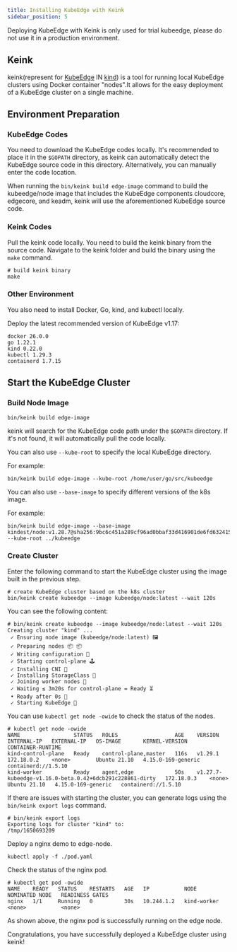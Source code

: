 ```yaml
title: Installing KubeEdge with Keink
sidebar_position: 5
```

Deploying KubeEdge with Keink is only used for trial kubeedge, please do not use it in a production environment.

## Keink

keink(represent for [KubeEdge](https://github.com/kubeedge/kubeedge) IN [kind](https://github.com/kubernetes-sigs/kind)) is a tool for running local KubeEdge clusters using Docker container "nodes".It allows for the easy deployment of a KubeEdge cluster on a single machine.

## Environment Preparation

### KubeEdge Codes

You need to download the KubeEdge codes locally. It's recommended to place it in the `$GOPATH` directory, as keink can automatically detect the KubeEdge source code in this directory. Alternatively, you can manually enter the code location.

When running the `bin/keink build edge-image` command to build the kubeedge/node image that includes the KubeEdge components cloudcore, edgecore, and keadm, keink will use the aforementioned KubeEdge source code.

### Keink Codes

Pull the keink code locally. You need to build the keink binary from the source code. Navigate to the keink folder and build the binary using the `make` command.

```shell
# build keink binary
make
```

### Other Environment

You also need to install Docker, Go, kind, and kubectl locally.

Deploy the latest recommended version of KubeEdge v1.17:

```
docker 26.0.0
go 1.22.1
kind 0.22.0
kubectl 1.29.3
containerd 1.7.15
```

## Start the KubeEdge Cluster

### Build Node Image

```shell
bin/keink build edge-image
```

keink will search for the KubeEdge code path under the `$GOPATH` directory. If it's not found, it will automatically pull the code locally.

You can also use `--kube-root` to specify the local KubeEdge directory.

For example:

```shell
bin/keink build edge-image --kube-root /home/user/go/src/kubeedge
```

You can also use `--base-image` to specify different versions of the k8s image.

For example:

```
bin/keink build edge-image --base-image kindest/node:v1.28.7@sha256:9bc6c451a289cf96ad0bbaf33d416901de6fd632415b076ab05f5fa7e4f65c58 --kube-root ../kubeedge
```

### Create Cluster

Enter the following command to start the KubeEdge cluster using the image built in the previous step.

```shell
# create KubeEdge cluster based on the k8s cluster
bin/keink create kubeedge --image kubeedge/node:latest --wait 120s
```

You can see the following content:

```shell
# bin/keink create kubeedge --image kubeedge/node:latest --wait 120s 
Creating cluster "kind" ...
 ✓ Ensuring node image (kubeedge/node:latest) 🖼
 ✓ Preparing nodes 📦 📦  
 ✓ Writing configuration 📜 
 ✓ Starting control-plane 🕹️
 ✓ Installing CNI 🔌 
 ✓ Installing StorageClass 💾 
 ✓ Joining worker nodes 🚜 
 ✓ Waiting ≤ 3m20s for control-plane = Ready ⏳ 
 • Ready after 0s 💚
 ✓ Starting KubeEdge 📜
```

You can use `kubectl get node -owide` to check the status of the nodes.

```shell
# kubectl get node -owide
NAME                 STATUS   ROLES                  AGE    VERSION                                                   INTERNAL-IP   EXTERNAL-IP   OS-IMAGE       KERNEL-VERSION       CONTAINER-RUNTIME
kind-control-plane   Ready    control-plane,master   116s   v1.29.1                                                   172.18.0.2    <none>        Ubuntu 21.10   4.15.0-169-generic   containerd://1.5.10
kind-worker          Ready    agent,edge             50s    v1.27.7-kubeedge-v1.16.0-beta.0.42+6dcb291c228861-dirty   172.18.0.3    <none>        Ubuntu 21.10   4.15.0-169-generic   containerd://1.5.10
```

If there are issues with starting the cluster, you can generate logs using the `bin/keink export logs` command.

```shell
# bin/keink export logs
Exporting logs for cluster "kind" to:
/tmp/1650693209
```

Deploy a nginx demo to edge-node.

```shell
kubectl apply -f ./pod.yaml
```

Check the status of the nginx pod.

```shell
# kubectl get pod -owide
NAME    READY   STATUS    RESTARTS   AGE   IP           NODE          NOMINATED NODE   READINESS GATES
nginx   1/1     Running   0          30s   10.244.1.2   kind-worker   <none>           <none>
```

As shown above, the nginx pod is successfully running on the edge node.

Congratulations, you have successfully deployed a KubeEdge cluster using keink!